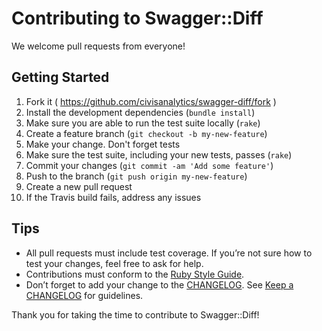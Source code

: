 # Contributing to Swagger::Diff

We welcome pull requests from everyone!

## Getting Started

1. Fork it ( https://github.com/civisanalytics/swagger-diff/fork )
2. Install the development dependencies (`bundle install`)
3. Make sure you are able to run the test suite locally (`rake`)
4. Create a feature branch (`git checkout -b my-new-feature`)
5. Make your change. Don't forget tests
6. Make sure the test suite, including your new tests, passes (`rake`)
7. Commit your changes (`git commit -am 'Add some feature'`)
8. Push to the branch (`git push origin my-new-feature`)
9. Create a new pull request
10. If the Travis build fails, address any issues

## Tips

- All pull requests must include test coverage. If you’re not sure how to test
  your changes, feel free to ask for help.
- Contributions must conform to the
  [Ruby Style Guide](https://github.com/bbatsov/ruby-style-guide).
- Don’t forget to add your change to the [CHANGELOG](CHANGELOG.md). See
  [Keep a CHANGELOG](http://keepachangelog.com/) for guidelines.

Thank you for taking the time to contribute to Swagger::Diff!
